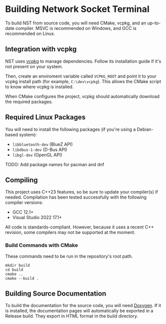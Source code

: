 # Building Network Socket Terminal

To build NST from source code, you will need CMake, vcpkg, and an up-to-date compiler. MSVC is recommended on Windows, and GCC is recommended on Linux.

## Integration with vcpkg

NST uses [vcpkg](https://github.com/microsoft/vcpkg) to manage dependencies. Follow its installation guide if it's not present on your system.

Then, create an enviroment variable called `VCPKG_ROOT` and point it to your vcpkg install path (for example, `C:\dev\vcpkg`). This allows the CMake script to know where vcpkg is installed.

When CMake configures the project, vcpkg should automatically download the required packages.

## Required Linux Packages

You will need to install the following packages (if you're using a Debian-based system):

- `libbluetooth-dev` (BlueZ API)
- `libdbus-1-dev` (D-Bus API)
- `libgl-dev` (OpenGL API)

TODO: Add package names for pacman and dnf

## Compiling

This project uses C++23 features, so be sure to update your compiler(s) if needed. Compilation has been tested successfully with the following compiler versions:

- GCC 12.1+
- Visual Studio 2022 17.1+

All code is standards-compliant. However, because it uses a recent C++ revision, some compilers may not be supported at the moment.

### Build Commands with CMake

These commands need to be run in the repository's root path.

```shell
mkdir build
cd build
cmake ..
cmake --build .
```

## Building Source Documentation

To build the documentation for the source code, you will need [Doxygen](https://www.doxygen.nl). If it is installed, the documentation pages will automatically be exported in a Release build. They export in HTML format in the build directory.
